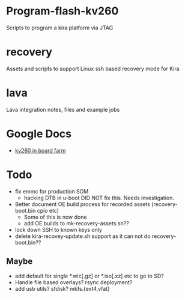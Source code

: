 # Program-flash-kv260
Scripts to program a kira platform via JTAG
# recovery
Assets and scripts to support Linux ssh based recovery mode for Kira
# lava
Lava integration notes, files and example jobs
# Google Docs
* [kv260 in board farm](https://docs.google.com/document/d/1WPiJrFQj5dPloldIa9zXi8KFF91dGdsFzdTM3DwKrDU/edit?usp=sharing)
# Todo
* fix emmc for production SOM
  * hacking DTB in u-boot DID NOT fix this.  Needs investigation.
* Better document OE build process for recorded assets (recovery-boot.bin cpio etc)
  * Some of this is now done
  * add OE builds to mk-recovery-assets.sh??
* lock down SSH to known keys only
* delete kira-recovey-update.sh support as it can not do recovery-boot.bin??
## Maybe
* add default for single *.wic[.gz] or *.iso[.xz] etc to go to SD?
* Handle file based overlays?  rsync deployment?
* add usb utils? sfdisk? mkfs.{ext4,vfat}
